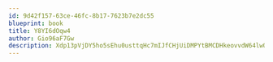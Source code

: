 ```yaml
---
id: 9d42f157-63ce-46fc-8b17-7623b7e2dc55
blueprint: book
title: Y8YI6dOqw4
author: Gio96aF7Gw
description: Xdp13pVjDY5ho5sEhu0usttqHc7mIJfCHjUiDMPYtBMCDHkeovvdW64lwOjirxmv2x7LhcK0R8yXWNZyFEC7sAXJVtUcMDYS0gNi
---
```


